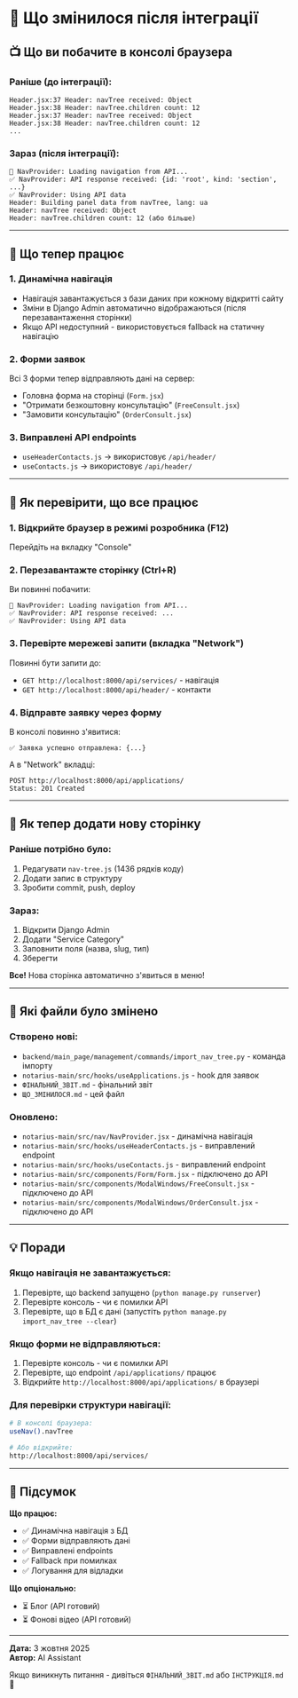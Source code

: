 # 🎉 Що змінилося після інтеграції

## 📺 Що ви побачите в консолі браузера

### Раніше (до інтеграції):
```
Header.jsx:37 Header: navTree received: Object
Header.jsx:38 Header: navTree.children count: 12
Header.jsx:37 Header: navTree received: Object
Header.jsx:38 Header: navTree.children count: 12
...
```

### Зараз (після інтеграції):
```
🔄 NavProvider: Loading navigation from API...
✅ NavProvider: API response received: {id: 'root', kind: 'section', ...}
✅ NavProvider: Using API data
Header: Building panel data from navTree, lang: ua
Header: navTree received: Object
Header: navTree.children count: 12 (або більше)
```

---

## 🔄 Що тепер працює

### 1. **Динамічна навігація**
- Навігація завантажується з бази даних при кожному відкритті сайту
- Зміни в Django Admin автоматично відображаються (після перезавантаження сторінки)
- Якщо API недоступний - використовується fallback на статичну навігацію

### 2. **Форми заявок**
Всі 3 форми тепер відправляють дані на сервер:
- Головна форма на сторінці (`Form.jsx`)
- "Отримати безкоштовну консультацію" (`FreeConsult.jsx`)
- "Замовити консультацію" (`OrderConsult.jsx`)

### 3. **Виправлені API endpoints**
- `useHeaderContacts.js` → використовує `/api/header/`
- `useContacts.js` → використовує `/api/header/`

---

## 🧪 Як перевірити, що все працює

### 1. Відкрийте браузер в режимі розробника (F12)
Перейдіть на вкладку "Console"

### 2. Перезавантажте сторінку (Ctrl+R)
Ви повинні побачити:
```
🔄 NavProvider: Loading navigation from API...
✅ NavProvider: API response received: ...
✅ NavProvider: Using API data
```

### 3. Перевірте мережеві запити (вкладка "Network")
Повинні бути запити до:
- `GET http://localhost:8000/api/services/` - навігація
- `GET http://localhost:8000/api/header/` - контакти

### 4. Відправте заявку через форму
В консолі повинно з'явитися:
```
✅ Заявка успешно отправлена: {...}
```

А в "Network" вкладці:
```
POST http://localhost:8000/api/applications/
Status: 201 Created
```

---

## 🚀 Як тепер додати нову сторінку

### Раніше потрібно було:
1. Редагувати `nav-tree.js` (1436 рядків коду)
2. Додати запис в структуру
3. Зробити commit, push, deploy

### Зараз:
1. Відкрити Django Admin
2. Додати "Service Category"
3. Заповнити поля (назва, slug, тип)
4. Зберегти

**Все!** Нова сторінка автоматично з'явиться в меню!

---

## 📁 Які файли було змінено

### Створено нові:
- `backend/main_page/management/commands/import_nav_tree.py` - команда імпорту
- `notarius-main/src/hooks/useApplications.js` - hook для заявок
- `ФІНАЛЬНИЙ_ЗВІТ.md` - фінальний звіт
- `ЩО_ЗМІНИЛОСЯ.md` - цей файл

### Оновлено:
- `notarius-main/src/nav/NavProvider.jsx` - динамічна навігація
- `notarius-main/src/hooks/useHeaderContacts.js` - виправлений endpoint
- `notarius-main/src/hooks/useContacts.js` - виправлений endpoint
- `notarius-main/src/components/Form/Form.jsx` - підключено до API
- `notarius-main/src/components/ModalWindows/FreeConsult.jsx` - підключено до API
- `notarius-main/src/components/ModalWindows/OrderConsult.jsx` - підключено до API

---

## 💡 Поради

### Якщо навігація не завантажується:
1. Перевірте, що backend запущено (`python manage.py runserver`)
2. Перевірте консоль - чи є помилки API
3. Перевірте, що в БД є дані (запустіть `python manage.py import_nav_tree --clear`)

### Якщо форми не відправляються:
1. Перевірте консоль - чи є помилки API
2. Перевірте, що endpoint `/api/applications/` працює
3. Відкрийте `http://localhost:8000/api/applications/` в браузері

### Для перевірки структури навігації:
```bash
# В консолі браузера:
useNav().navTree

# Або відкрийте:
http://localhost:8000/api/services/
```

---

## 🎉 Підсумок

**Що працює:**
- ✅ Динамічна навігація з БД
- ✅ Форми відправляють дані
- ✅ Виправлені endpoints
- ✅ Fallback при помилках
- ✅ Логування для відладки

**Що опціонально:**
- ⏳ Блог (API готовий)
- ⏳ Фонові відео (API готовий)

---

**Дата:** 3 жовтня 2025  
**Автор:** AI Assistant

Якщо виникнуть питання - дивіться `ФІНАЛЬНИЙ_ЗВІТ.md` або `ІНСТРУКЦІЯ.md` 🚀


